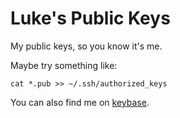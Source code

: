 Luke's Public Keys
===========

My public keys, so you know it's me.

Maybe try something like:

	cat *.pub >> ~/.ssh/authorized_keys



You can also find me on [keybase](https://keybase.io/spble).
